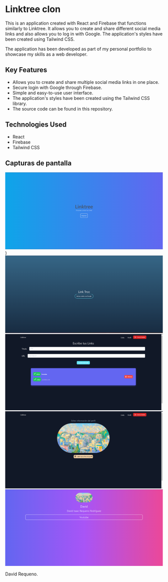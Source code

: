 # Linktree clon

This is an application created with React and Firebase that functions similarly to Linktree. It allows you to create and share different social media links and also allows you to log in with Google. The application's styles have been created using Tailwind CSS.

The application has been developed as part of my personal portfolio to showcase my skills as a web developer.

## Key Features

- Allows you to create and share multiple social media links in one place.
- Secure login with Google through Firebase.
- Simple and easy-to-use user interface.
- The application's styles have been created using the Tailwind CSS library.
- The source code can be found in this repository.

## Technologies Used

- React
- Firebase
- Tailwind CSS

## Capturas de pantalla

![Captura de pantalla de la página principal](public/Images/Captura%20de%20pantalla%20(194).png))
![Captura de pantalla de la página de inicio de sesión](public/Images/Captura%20de%20pantalla%20(195).png)
![Captura de pantalla de la página de configuración de enlaces](public/Images/Captura%20de%20pantalla%20(198).png)
![Captura de pantalla configuración del perfil](public/Images/Captura%20de%20pantalla%20(199).png)
![Captura de pantalla información del perfil](public/Images/Captura%20de%20pantalla%20(200).png)

David Requeno.
